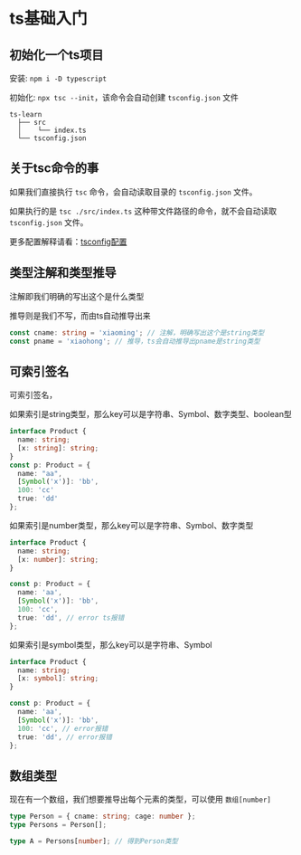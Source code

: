 # ts基础入门

## 初始化一个ts项目

安装: `npm i -D typescript`

初始化: `npx tsc --init`，该命令会自动创建 `tsconfig.json` 文件

```text
ts-learn
  ├── src
  │    └── index.ts
  └── tsconfig.json
```

## 关于tsc命令的事

如果我们直接执行 `tsc` 命令，会自动读取目录的 `tsconfig.json` 文件。

如果执行的是 `tsc ./src/index.ts` 这种带文件路径的命令，就不会自动读取 `tsconfig.json` 文件。

更多配置解释请看：[tsconfig配置](./050-tsconfig配置.md)

## 类型注解和类型推导

注解即我们明确的写出这个是什么类型

推导则是我们不写，而由ts自动推导出来

```ts
const cname: string = 'xiaoming'; // 注解，明确写出这个是string类型
const pname = 'xiaohong'; // 推导，ts会自动推导出pname是string类型
```

## 可索引签名

可索引签名，

如果索引是string类型，那么key可以是字符串、Symbol、数字类型、boolean型

```ts
interface Product {
  name: string;
  [x: string]: string;
}
const p: Product = {
  name: "aa",
  [Symbol('x')]: 'bb',
  100: 'cc'
  true: 'dd'
};
```

如果索引是number类型，那么key可以是字符串、Symbol、数字类型

```ts
interface Product {
  name: string;
  [x: number]: string;
}

const p: Product = {
  name: 'aa',
  [Symbol('x')]: 'bb',
  100: 'cc',
  true: 'dd', // error ts报错
};
```

如果索引是symbol类型，那么key可以是字符串、Symbol

```ts
interface Product {
  name: string;
  [x: symbol]: string;
}

const p: Product = {
  name: 'aa',
  [Symbol('x')]: 'bb',
  100: 'cc', // error报错
  true: 'dd', // error报错
};
```

## 数组类型
现在有一个数组，我们想要推导出每个元素的类型，可以使用 `数组[number]`

```ts
type Person = { cname: string; cage: number };
type Persons = Person[];

type A = Persons[number]; // 得到Person类型
```